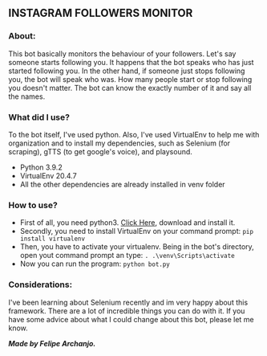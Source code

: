 ## INSTAGRAM FOLLOWERS MONITOR

### About:

This bot basically monitors the behaviour of your followers.
Let's say someone starts following you. It happens that the bot
speaks who has just started following you. In the other hand,
if someone just stops following you, the bot will speak who was.
How many people start or stop following you doesn't matter. The
bot can know the exactly number of it and say all the names.

### What did I use?

To the bot itself, I've used python. Also, I've used VirtualEnv to
help me with organization and to install my dependencies, such as
Selenium (for scraping), gTTS (to get google's voice), and playsound.

- Python 3.9.2
- VirtualEnv 20.4.7
- All the other dependencies are already installed in venv folder

### How to use?

- First of all, you need python3. [Click Here](https://www.python.org),
  download and install it.
- Secondly, you need to install VirtualEnv on your command prompt:
  `pip install virtualenv`
- Then, you have to activate your virtualenv. Being in the bot's directory,
  open yout command prompt an type: `. .\venv\Scripts\activate`
- Now you can run the program: `python bot.py`

### Considerations:

I've been learning about Selenium recently and im very happy about
this framework. There are a lot of incredible things you can do
with it.
If you have some advice about what I could change about this
bot, please let me know.

***Made by Felipe Archanjo.***
